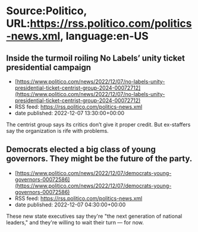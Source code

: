 # Source:Politico, URL:https://rss.politico.com/politics-news.xml, language:en-US

## Inside the turmoil roiling No Labels’ unity ticket presidential campaign
 - [https://www.politico.com/news/2022/12/07/no-labels-unity-presidential-ticket-centrist-group-2024-00072712](https://www.politico.com/news/2022/12/07/no-labels-unity-presidential-ticket-centrist-group-2024-00072712)
 - RSS feed: https://rss.politico.com/politics-news.xml
 - date published: 2022-12-07 13:30:00+00:00

The centrist group says its critics don’t give it proper credit. But ex-staffers say the organization is rife with problems.

## Democrats elected a big class of young governors. They might be the future of the party.
 - [https://www.politico.com/news/2022/12/07/democrats-young-governors-00072586](https://www.politico.com/news/2022/12/07/democrats-young-governors-00072586)
 - RSS feed: https://rss.politico.com/politics-news.xml
 - date published: 2022-12-07 04:30:00+00:00

These new state executives say they're "the next generation of national leaders," and they're willing to wait their turn — for now.

